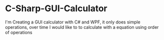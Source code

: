 # C-Sharp-GUI-Calculator
I'm Creating a GUI calculator with C# and WPF, it only does simple operations, over time I would like to to calculate with a equation using order of operations
